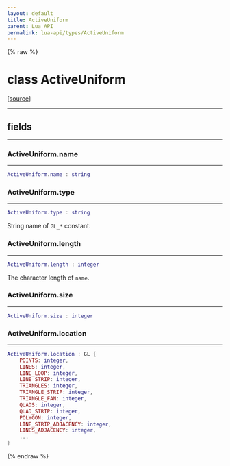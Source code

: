 ```yaml
---
layout: default
title: ActiveUniform
parent: Lua API
permalink: lua-api/types/ActiveUniform
---
```


{% raw %}

# class ActiveUniform





[<a href="https://github.com/rhys-vdw/RecoilEngine/blob/39a0440f8b3d03a340a3db9cfeb2e589c3e7d595/rts/Lua/LuaShaders.cpp#L922-L929" target="_blank">source</a>]







---



## fields
---

### ActiveUniform.name
---
```lua
ActiveUniform.name : string
```










### ActiveUniform.type
---
```lua
ActiveUniform.type : string
```



String name of `GL_*` constant.








### ActiveUniform.length
---
```lua
ActiveUniform.length : integer
```



The character length of `name`.








### ActiveUniform.size
---
```lua
ActiveUniform.size : integer
```










### ActiveUniform.location
---
```lua
ActiveUniform.location : GL {
    POINTS: integer,
    LINES: integer,
    LINE_LOOP: integer,
    LINE_STRIP: integer,
    TRIANGLES: integer,
    TRIANGLE_STRIP: integer,
    TRIANGLE_FAN: integer,
    QUADS: integer,
    QUAD_STRIP: integer,
    POLYGON: integer,
    LINE_STRIP_ADJACENCY: integer,
    LINES_ADJACENCY: integer,
    ...
}
```












{% endraw %}